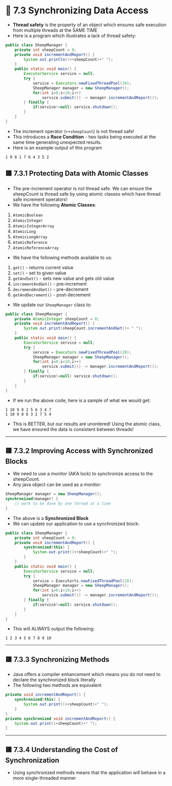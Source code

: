 <link href="../../styles.css" rel="stylesheet"></link>


# 🧠 7.3 Synchronizing Data Access
* **Thread safety** is the property of an object which ensures safe execution from multiple threads at the SAME TIME
* Here is a program which illustrates a lack of thread safety:
```java
public class SheepManager {
    private int sheepCount = 0;
    private void incrementAndReport() {
        System.out.println((++sheepCount)+" ");
    }
    public static void main() {
        ExecutorService service = null;
        try {
            service = Executors.newFixedThreadPool(20);
            SheepManager manager = new SheepManager();
            for(int i=0;i<10;i++)
                service.submit(() -> manager.incrementAndReport());
        } finally {
            if(service!=null) service.shutdown();
        }
    }
}
```
* The increment operator (`++sheepCount`) is not thread safe!
* This introduces a **Race Condition** - two tasks being executed at the same time generating unexpected results.
* Here is an example output of this program
```
1 9 8 1 7 6 4 3 5 2
```

## 🟥 7.3.1 Protecting Data with Atomic Classes
* The pre-increment operator is not thread safe. We can ensure the sheepCount is thread safe by using atomic classes which have thread safe increment operators!
* We have the following **Atomic Classes**:
1) `AtomicBoolean`
2) `AtomicInteger`
3) `AtomicIntegerArray`
4) `AtomicLong`
5) `AtomicLongArray`
6) `AtomicReference`
7) `AtomicReferenceArray`
* We have the following methods available to us:
1) `get()` - returns current value
2) `set()` - set to given value
3) `getAndSet()` - sets new value and gets old value
4) `incrementAndGet()` - pre-increment
5) `decremendAndGet()` - pre-decrement
6) `getAndDecrement()` - post-decrement

* We update our `SheepManager` class to:
```java
public class SheepManager {
    private AtomicInteger sheepCount = 0;
    private void incrementAndReport() {
        System.out.print(sheepCount.incrementAndGet()+ " ");
    }
    public static void main() {
        ExecutorService service = null;
        try {
            service = Executors.newFixedThreadPool(20);
            SheepManager manager = new SheepManager();
            for(int i=0;i<10;i++)
                service.submit(() -> manager.incrementAndReport());
        } finally {
            if(service!=null) service.shutdown();
        }
    }
}
```
* If we run the above code, here is a sample of what we would get:
```
1 10 9 8 2 5 6 3 4 7 
1 10 9 8 6 3 2 7 5 4 
```
* This is BETTER, but our results are unordered! Using the atomic class, we have ensured the data is consistent between threads!

<hr>

## 🟥 7.3.2 Improving Access with Synchronized Blocks
* We need to use a monitor (AKA lock) to synchronize access to the sheepCount.
* Any java object can be used as a monitor:
```java
SheepManager manager = new SheepManager();
synchronized(manager) {
    // work to be done by one thread at a time
}
```
* The above is a **Synchronized Block**
* We can update our application to use a synchronized block:
```java
public class SheepManager {
    private int sheepCount = 0;
    private void incrementAndReport() {
        synchronized(this) {
            System.out.print((++sheepCount)+" ");
        }
    }
    public static void main() {
        ExecutorService service = null;
        try {
            service = Executorts.newFixedThreadPool(20);
            SheepManager manager = new SheepManager();
            for(int i=0;i<10;i++)
                service.submit(() -> manager.incrementAndReport());
        } finally {
            if(service!=null) service.shutdown();
        }
    }
}
```
* This will ALWAYS output the following:
```
1 2 3 4 5 6 7 8 9 10
```


<hr>

## 🟥 7.3.3 Synchronizing Methods
* Java offers a compiler enhancement which means you do not need to declare the synchronized block literally
* The following two methods are equivalent
```java
private void incrementAndReport() {
    synchronized(this) {
        System.out.print((++sheepCount)+" ");
    }
}
private synchronized void incrementAndReport() {
    System.out.print((+sheepCount)+" ");
}
```


<hr>

## 🟥 7.3.4 Understanding the Cost of Synchronization
* Using synchronized methods means that the application will behave in a more single-threaded manner
